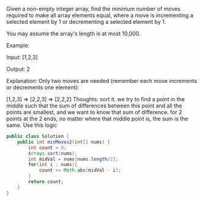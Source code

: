 Given a non-empty integer array, find the minimum number of moves required to make all array elements equal, where a move is incrementing a selected element by 1 or decrementing a selected element by 1.

You may assume the array's length is at most 10,000.

Example:

Input:
[1,2,3]

Output:
2

Explanation:
Only two moves are needed (remember each move increments or decrements one element):

[1,2,3]  =>  [2,2,3]  =>  [2,2,2]
Thoughts:
sort it. we try to find a point in the middle such that the sum of differences between this point and all the points are smallest,
and we want to know that sum of difference.
for 2 points at the 2 ends, no matter where that middle point is, the sum is the same. Use this logic
```java
public class Solution {
    public int minMoves2(int[] nums) {
        int count = 0;
        Arrays.sort(nums);
        int midVal = nums[nums.length/2];
        for(int i : nums){
            count += Math.abs(midVal - i);
        }
        return count;
    }
}
```
